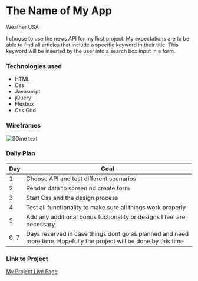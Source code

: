 # The Name of My App
Weather USA


I choose to use the news API for my first project.  My expectations are to be able to find all articles that include a specific keyword in their title.  This keyword will be inserted by the user into a search box input in a form.
### Technologies used

- HTML
- Css
- Javascript
- jQuery
- Flexbox
- Css Grid




### Wireframes 

![SOme text](https://i.imgur.com/gffEchd.png)

### Daily Plan

| Day | Goal |
|-----|------|
| 1 | Choose API and test different scenarios |
| 2 | Render data to screen nd create form|
| 3 | Start Css and the design process|
| 4 |  Test all functionality to make sure all things work properly
| 5 | Add any additional bonus fuctionality or designs I feel are necessary
| 6, 7 | Days reserved in case things dont go as planned and need more time.  Hopefully the project will be done by this time

### Link to Project
[My Project Live Page](https://tumeric-project1.vercel.app/)

